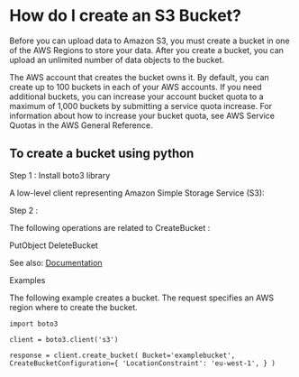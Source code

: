 # How do I create an S3 Bucket?

Before you can upload data to Amazon S3, you must create a bucket in one of the AWS Regions to store your data.
After you create a bucket, you can upload an unlimited number of data objects to the bucket.

The AWS account that creates the bucket owns it. By default, you can create up to 100 buckets in each of your AWS accounts.
If you need additional buckets, you can increase your account bucket quota to a maximum of 1,000 buckets by submitting a service quota increase. 
For information about how to increase your bucket quota, see AWS Service Quotas in the AWS General Reference.

## To create a bucket using python

Step 1 : Install boto3 library

A low-level client representing Amazon Simple Storage Service (S3):

Step 2 :

The following operations are related to CreateBucket :

PutObject
DeleteBucket

See also: [Documentation](https://docs.aws.amazon.com/AmazonS3/latest/API/API_CreateBucket.html)

Examples

The following example creates a bucket. The request specifies an AWS region where to create the bucket.

`import boto3`

`client = boto3.client('s3')`

`response = client.create_bucket(
    Bucket='examplebucket',
    CreateBucketConfiguration={
        'LocationConstraint': 'eu-west-1',
    }
)`
